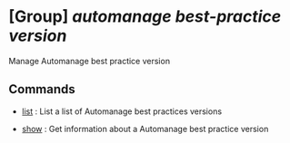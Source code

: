 # [Group] _automanage best-practice version_

Manage Automanage best practice version

## Commands

- [list](/Commands/automanage/best-practice/version/_list.md)
: List a list of Automanage best practices versions

- [show](/Commands/automanage/best-practice/version/_show.md)
: Get information about a Automanage best practice version
